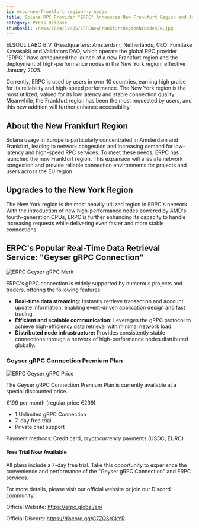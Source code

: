 ```yaml
---
id: erpc-new-frankfurt-region-ny-nodes
title: Solana RPC Provider "ERPC" Announces New Frankfurt Region and Additional Node Deployment in New York
category: Press Release
thumbnail: /news/2024/12/05/ERPCNewFrankfurtRegionNYNodesEN.jpg
---
```


ELSOUL LABO B.V. (Headquarters: Amsterdam, Netherlands, CEO: Fumitake Kawasaki) and Validators DAO, which operate the global RPC provider "ERPC," have announced the launch of a new Frankfurt region and the deployment of high-performance nodes in the New York region, effective January 2025.

Currently, ERPC is used by users in over 10 countries, earning high praise for its reliability and high-speed performance. The New York region is the most utilized, valued for its low latency and stable connection quality. Meanwhile, the Frankfurt region has been the most requested by users, and this new addition will further enhance accessibility.

## About the New Frankfurt Region

Solana usage in Europe is particularly concentrated in Amsterdam and Frankfurt, leading to network congestion and increasing demand for low-latency and high-speed RPC services. To meet these needs, ERPC has launched the new Frankfurt region. This expansion will alleviate network congestion and provide reliable connection environments for projects and users across the EU region.

## Upgrades to the New York Region

The New York region is the most heavily utilized region in ERPC's network. With the introduction of new high-performance nodes powered by AMD's fourth-generation CPUs, ERPC is further enhancing its capacity to handle increasing requests while delivering even faster and more stable connections.

## ERPC's Popular Real-Time Data Retrieval Service: "Geyser gRPC Connection"

![ERPC Geyser gRPC Merit](/news/2024/11/25/ERPCGeyserMeritEN.jpg)

ERPC's gRPC connection is widely supported by numerous projects and traders, offering the following features:

- **Real-time data streaming:** Instantly retrieve transaction and account update information, enabling event-driven application design and fast trading.
- **Efficient and scalable communication:** Leverages the gRPC protocol to achieve high-efficiency data retrieval with minimal network load.
- **Distributed node infrastructure:** Provides consistently stable connections through a network of high-performance nodes distributed globally.

### Geyser gRPC Connection Premium Plan

![ERPC Geyser gRPC Price](/news/2024/11/25/ERPCGeyserPriceEN.jpg)

The Geyser gRPC Connection Premium Plan is currently available at a special discounted price.

€199 per month (regular price €299)

- 1 Unlimited gRPC Connection
- 7-day free trial
- Private chat support

Payment methods: Credit card, cryptocurrency payments (USDC, EURC)

#### Free Trial Now Available

All plans include a 7-day free trial. Take this opportunity to experience the convenience and performance of the "Geyser gRPC Connection" and ERPC services.

For more details, please visit our official website or join our Discord community:

Official Website: https://erpc.global/en/

Official Discord: https://discord.gg/C7ZQSrCkYR
